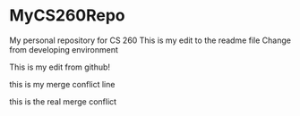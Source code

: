 # MyCS260Repo
My personal repository for CS 260
This is my edit to the readme file
Change from developing environment

This is my edit from github!

this is my merge conflict line

this is the real merge conflict
